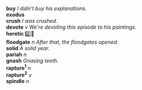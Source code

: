 __buy__ _I didn't buy his explanations._  
__exodus__  
__crush__ _I was crushed._  
__devote__ _v_ _We're devoting this episode to his paintings._  
__heretic__ :two::hammer:  
__floodgate__ _n_ _After that, the floodgates opened._  
__solid__ _A solid year._  
__pariah__ _n_  
__gnash__ _Gnasing teeth._  
__rapture<sup>1</sup>__ _n_  
__rapture<sup>2</sup>__ _v_  
__spindle__ _n_  
